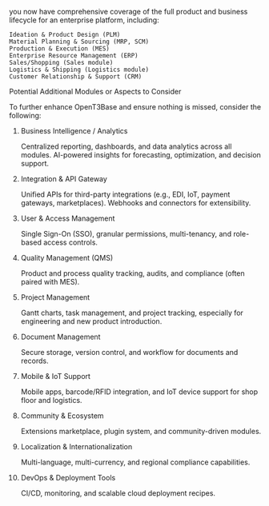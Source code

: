 you now have comprehensive coverage of the full product and business lifecycle for an enterprise platform, including:

    Ideation & Product Design (PLM)
    Material Planning & Sourcing (MRP, SCM)
    Production & Execution (MES)
    Enterprise Resource Management (ERP)
    Sales/Shopping (Sales module)
    Logistics & Shipping (Logistics module)
    Customer Relationship & Support (CRM)

Potential Additional Modules or Aspects to Consider

To further enhance OpenT3Base and ensure nothing is missed, consider the following:
1. Business Intelligence / Analytics

    Centralized reporting, dashboards, and data analytics across all modules.
    AI-powered insights for forecasting, optimization, and decision support.

2. Integration & API Gateway

    Unified APIs for third-party integrations (e.g., EDI, IoT, payment gateways, marketplaces).
    Webhooks and connectors for extensibility.

3. User & Access Management

    Single Sign-On (SSO), granular permissions, multi-tenancy, and role-based access controls.

4. Quality Management (QMS)

    Product and process quality tracking, audits, and compliance (often paired with MES).

5. Project Management

    Gantt charts, task management, and project tracking, especially for engineering and new product introduction.

6. Document Management

    Secure storage, version control, and workflow for documents and records.

7. Mobile & IoT Support

    Mobile apps, barcode/RFID integration, and IoT device support for shop floor and logistics.

8. Community & Ecosystem

    Extensions marketplace, plugin system, and community-driven modules.

9. Localization & Internationalization

    Multi-language, multi-currency, and regional compliance capabilities.

10. DevOps & Deployment Tools

    CI/CD, monitoring, and scalable cloud deployment recipes.
